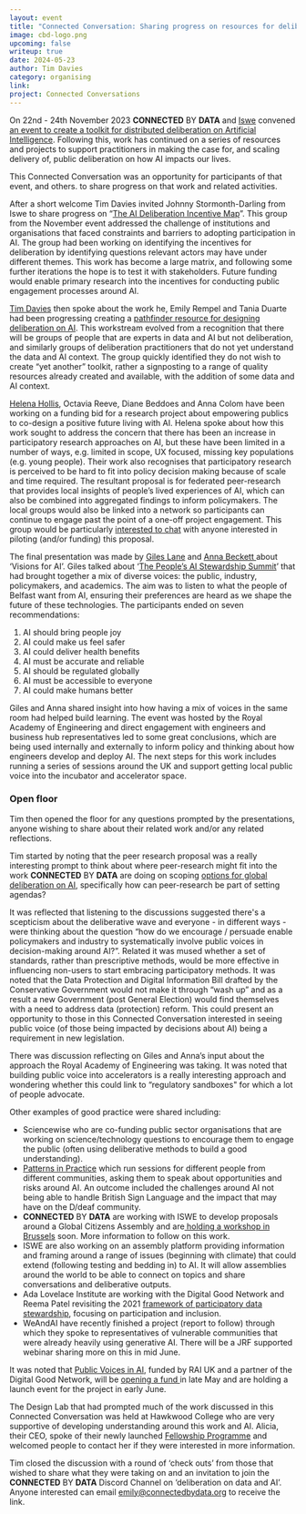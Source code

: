 ```yaml
---
layout: event
title: "Connected Conversation: Sharing progress on resources for deliberation on data & AI governance"
image: cbd-logo.png
upcoming: false
writeup: true
date: 2024-05-23
author: Tim Davies
category: organising
link: 
project: Connected Conversations
---
```


On 22nd - 24th November 2023 **CONNECTED** BY **DATA** and [Iswe](https://iswe.org/) convened [an event to create a toolkit for distributed deliberation on Artificial Intelligence](https://connectedbydata.org/events/2023-11-22-deliberative-governance-data-and-ai). Following this, work has continued on a series of resources and projects to support practitioners in making the case for, and scaling delivery of, public deliberation on how AI impacts our lives.

<!--more-->

This Connected Conversation was an opportunity for participants of that event, and others. to share progress on that work and related activities.

After a short welcome Tim Davies invited Johnny Stormonth-Darling from Iswe to share progress on “[The AI Deliberation Incentive Map](https://docs.google.com/document/d/11RM5BXyo8U02pm_9azmybFszHLVhlkkCOLYnHDurdQk/edit#heading=h.3rwdh0fu7j13)”. This group from the November event addressed the challenge of institutions and organisations that faced constraints and barriers to adopting participation in AI. The group had been working on identifying the incentives for deliberation by identifying questions relevant actors may have under different themes. This work has become a large matrix, and following some further iterations the hope is to test it with stakeholders.  Future funding would enable primary research into the incentives for conducting public engagement processes around AI.

[Tim Davies](https://connectedbydata.org/people/tim-davies) then spoke about the work he, Emily Rempel and Tania Duarte had been progressing creating a [pathfinder resource for designing deliberation on AI](https://connectedbydata.notion.site/Pathfinder-Designing-Deliberation-on-Data-AI-5761af48258042729b2ab143ae332c5f).  This workstream evolved from a recognition that there will be groups of people that are experts in data and AI but not deliberation, and similarly groups of deliberation practitioners that do not yet understand the data and AI context.  The group quickly identified they do not wish to create “yet another” toolkit, rather a signposting to a range of quality resources already created and available, with the addition of some data and AI context. 

[Helena Hollis](https://connectedbydata.org/people/helena-hollis), Octavia Reeve, Diane Beddoes and Anna Colom have been working on a funding bid for a research project about empowering publics to co-design a positive future living with AI. Helena spoke about how this work sought to address the concern that there has been an increase in participatory research approaches on AI, but these have been limited in a number of ways, e.g. limited in scope, UX focused, missing key populations (e.g. young people). Their work also recognises that participatory research is perceived to be hard to fit into policy decision making because of scale and time required.  The resultant proposal is for federated peer-research that provides local insights of people’s lived experiences of AI,  which can also be combined into aggregated findings to inform policymakers. The local groups would also be linked into a network so participants can continue to engage past the point of a one-off project engagement. This group would be particularly [interested to chat](https://calendar.app.google/VAZyZEvuUZdreSyP8) with anyone interested in piloting (and/or funding) this proposal.

The final presentation was made by [Giles Lane](https://www.linkedin.com/in/gileslane/?originalSubdomain=uk) and [Anna Beckett ](https://www.linkedin.com/in/anna-beckett-658b3913/?originalSubdomain=uk)about ‘Visions for AI’. Giles talked about ‘[The People’s AI Stewardship Summit](https://raeng.org.uk/policy-and-resources/engineering-policy/futures-and-dialogue/people-s-ai-stewardship-summit)’ that had brought together a mix of diverse voices: the public, industry, policymakers, and academics. The aim was to listen to what the people of Belfast want from AI, ensuring their preferences are heard as we shape the future of these technologies. The participants ended on seven recommendations:
1. AI should bring people joy
2. AI could make us feel safer
3. AI could deliver health benefits
4. AI must be accurate and reliable
5. AI should be regulated globally
6. AI must be accessible to everyone
7. AI could make humans better

Giles and Anna shared insight into how having a mix of voices in the same room had helped build learning. The event was hosted by the Royal Academy of Engineering and direct engagement with engineers and business hub representatives led to some great conclusions, which are being used internally and externally to inform policy and thinking about how engineers develop and deploy AI.  The next steps for this work includes running a series of sessions around the UK and support getting local public voice into the incubator and accelerator space. 

### Open floor
Tim then opened the floor for any questions prompted by the presentations, anyone wishing to share about their related work and/or any related reflections.

Tim started by noting that the peer research proposal was a really interesting prompt to think about where peer-research might fit into the work **CONNECTED** BY **DATA** are doing on scoping [options for global deliberation on AI](https://connectedbydata.org/projects/2024-gca-ai), specifically how can peer-research be part of setting agendas?

It was reflected that listening to the discussions suggested there's a scepticism about the deliberative wave and everyone - in different ways - were thinking about the question “how do we encourage / persuade enable policymakers and industry to systematically involve public voices in decision-making around AI?”.  Related it was mused whether a set of standards, rather than prescriptive methods, would be more effective in influencing non-users to start embracing participatory methods. It was noted that the Data Protection and Digital Information Bill drafted by the Conservative Government would not make it through “wash up” and as a result a new Government (post General Election) would find themselves with a need to address data (protection) reform.  This could present an opportunity to those in this Connected Conversation interested in seeing public voice (of those being impacted by decisions about AI) being a requirement in new legislation.

There was discussion reflecting on Giles and Anna’s input about the approach the Royal Academy of Engineering was taking.  It was noted that building public voice into accelerators is a really interesting approach and wondering whether this could link to “regulatory sandboxes" for which a lot of people advocate. 

Other examples of good practice were shared including:
* Sciencewise who are co-funding public sector organisations that are working on science/technology questions to encourage them to engage the public (often using deliberative methods to build a good understanding).
* [Patterns in Practice](https://lifeofdata.org/site/patterns-in-practice/) which run sessions for different people from different communities, asking them to speak about opportunities and risks around AI. An outcome included the challenges around AI not being able to handle British Sign Language and the impact that may have on the D/deaf community.
* **CONNECTED** BY **DATA** are working with ISWE to develop proposals around a Global Citizens Assembly and are[ holding a workshop in Brussels](https://connectedbydata.org/events/2024-05-24-gca-ai-brussels-workshop) soon.  More information to follow on this work.
* ISWE are also working on an assembly platform providing information and framing around a range of issues (beginning with climate) that could extend (following testing and bedding in) to AI.  It will allow assemblies around the world to be able to connect on topics and share conversations and deliberative outputs.
* Ada Lovelace Institute are working with the Digital Good Network and Reema Patel revisiting the 2021 [framework of participatory data stewardship](https://www.adalovelaceinstitute.org/project/participatory-inclusive-data-stewardship/), focusing on participation and inclusion.
* WeAndAI have recently finished a project (report to follow) through which they spoke to representatives of vulnerable communities that were already heavily using generative AI. There will be a JRF supported webinar sharing more on this in mid June.

It was noted that [Public Voices in AI](https://digitalgood.net/public-voices-in-ai-launch-event/), funded by RAI UK and a partner of the Digital Good Network, will be [opening a fund ](https://digitalgood.net/opportunities/the-public-voices-in-ai-fund/)in late May and are holding a launch event for the project in early June. 

The Design Lab that had prompted much of the work discussed in this Connected Conversation was held at Hawkwood College who are very supportive of developing understanding around this work and AI.  Alicia, their CEO, spoke of their newly launched [Fellowship Programme](https://www.hawkwoodcollege.co.uk/fellowship/) and welcomed people to contact her if they were interested in more information. 

Tim closed the discussion with a round of ‘check outs’ from those that wished to share what they were taking on and an invitation to join the **CONNECTED** BY **DATA** Discord Channel on ‘deliberation on data and AI’. Anyone interested can email [emily@connectedbydata.org](mailto:emily@connectedbydata.org) to receive the link.